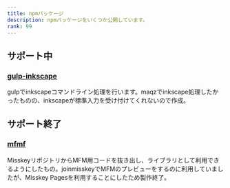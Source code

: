 ```yaml
---
title: npmパッケージ
description: npmパッケージをいくつか公開しています。
rank: 99
---
```

## サポート中
### [gulp-inkscape](https://www.npmjs.com/package/gulp-inkscape)
gulpでinkscapeコマンドライン処理を行います。maqzでinkscape処理したかったものの、inkscapeが標準入力を受け付けてくれないので作成。

## サポート終了
### [mfmf](https://www.npmjs.com/package/mfmf)
MisskeyリポジトリからMFM用コードを抜き出し、ライブラリとして利用できるようにしたもの。joinmisskeyでMFMのプレビューをするのに利用していましたが、Misskey Pagesを利用することにしたため製作終了。
